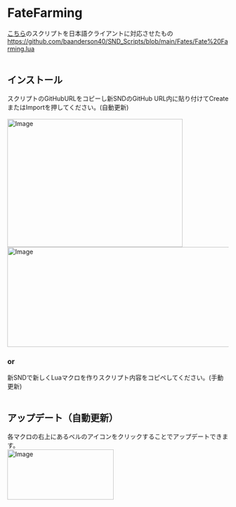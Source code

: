 # FateFarming<br/>
[こちら](https://github.com/baanderson40/SND_Scripts/blob/main/Fates/Fate%20Farming.lua)のスクリプトを日本語クライアントに対応させたもの<br/>
https://github.com/baanderson40/SND_Scripts/blob/main/Fates/Fate%20Farming.lua<br/>
<br/>

## インストール<br/>
スクリプトのGitHubURLをコピーし新SNDのGitHub URL内に貼り付けてCreateまたはImportを押してください。(自動更新)<br/>
<br/>
<img width="399" height="291" alt="Image" src="https://github.com/user-attachments/assets/f22455eb-0974-40b6-a759-8f6d49f7b8f5" /><br/>
<img width="704" height="227" alt="Image" src="https://github.com/user-attachments/assets/32f1e50c-a144-4b43-805d-53a838cc9886" />

### or

新SNDで新しくLuaマクロを作りスクリプト内容をコピペしてください。(手動更新)<br/>
<br/>

## アップデート（自動更新）<br/>
各マクロの右上にあるベルのアイコンをクリックすることでアップデートできます。<br/>
<img width="242" height="114" alt="Image" src="https://github.com/user-attachments/assets/2be03133-549a-48e4-b230-e241d7c28369" />